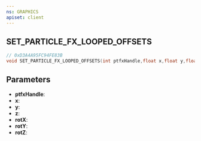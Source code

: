 ```yaml
---
ns: GRAPHICS
apiset: client
---
```

## SET_PARTICLE_FX_LOOPED_OFFSETS

```c
// 0xD3A4A95FC94FE83B
void SET_PARTICLE_FX_LOOPED_OFFSETS(int ptfxHandle,float x,float y,float z,float rotX,float rotY,float rotZ);
```


## Parameters
* **ptfxHandle**:
* **x**:
* **y**:
* **z**:
* **rotX**:
* **rotY**:
* **rotZ**: